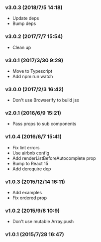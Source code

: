 ### v3.0.3	(2018/7/5 14:18)
* Update deps
* Bump deps

### v3.0.2	(2017/7/7 15:54)
* Clean up

### v3.0.1	(2017/3/30 9:29)
* Move to Typescript
* Add npm run watch

### v3.0.0	(2017/2/3 16:42)
* Don't use Browserify to build jsx

### v2.0.1	(2016/6/9 15:21)
* Pass props to sub components

### v1.0.4	(2016/6/7 15:41)
* Fix lint errors
* Use airbnb config
* Add renderListBeforeAutocomplete prop
* Bump to React 15
* Add derequire dep

### v1.0.3	(2015/12/14 16:11)
* Add examples
* Fix ordered prop

### v1.0.2	(2015/9/8 10:9)
* Don't use mutable Array.push

### v1.0.1	(2015/7/28 16:47)



